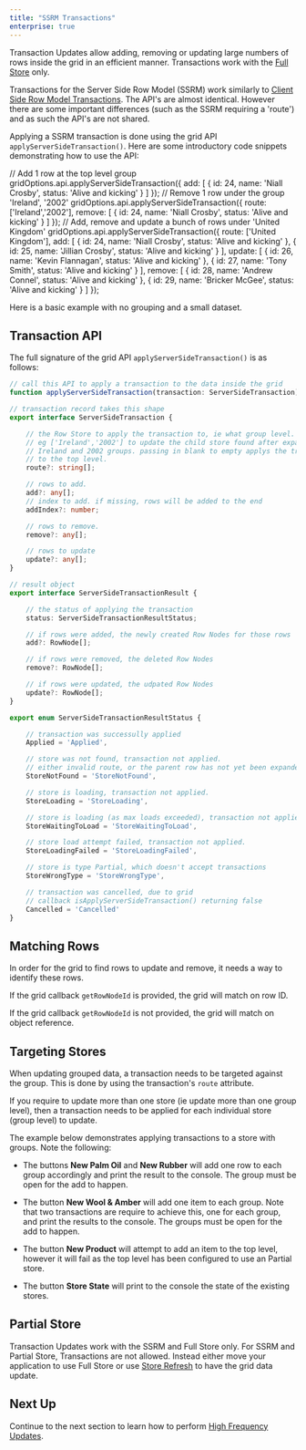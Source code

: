 ```yaml
---
title: "SSRM Transactions"
enterprise: true
---
```


Transaction Updates allow adding, removing or updating large numbers of rows inside the grid in an efficient manner. Transactions work with the [Full Store](../server-side-model-row-stores/) only.


Transactions for the Server Side Row Model (SSRM) work similarly to [Client Side Row Model Transactions](../data-update-transactions/). The API's are almost identical. However there are some important differences (such as the SSRM requiring a 'route') and as such the API's are not shared.


Applying a SSRM transaction is done using the grid API `applyServerSideTransaction()`. Here are some introductory code snippets demonstrating how to use the API:


<snippet>
// Add 1 row at the top level group
gridOptions.api.applyServerSideTransaction({
    add: [
        { id: 24, name: 'Niall Crosby', status: 'Alive and kicking' }
    ]
});
// Remove 1 row under the group 'Ireland', '2002'
gridOptions.api.applyServerSideTransaction({
    route: ['Ireland','2002'],
    remove: [
        { id: 24, name: 'Niall Crosby', status: 'Alive and kicking' }
    ]
});
// Add, remove and update a bunch of rows under 'United Kingdom'
gridOptions.api.applyServerSideTransaction({
    route: ['United Kingdom'],
    add: [
        { id: 24, name: 'Niall Crosby', status: 'Alive and kicking' },
        { id: 25, name: 'Jillian Crosby', status: 'Alive and kicking' }
    ],
    update: [
        { id: 26, name: 'Kevin Flannagan', status: 'Alive and kicking' },
        { id: 27, name: 'Tony Smith', status: 'Alive and kicking' }
    ],
    remove: [
        { id: 28, name: 'Andrew Connel', status: 'Alive and kicking' },
        { id: 29, name: 'Bricker McGee', status: 'Alive and kicking' }
    ]
});
</snippet>

Here is a basic example with no grouping and a small dataset.


<grid-example title='Transactions Flat' name='transactions-flat' type='generated' options='{ "enterprise": true, "modules": ["serverside"] }'></grid-example>

## Transaction API

The full signature of the grid API `applyServerSideTransaction()` is as follows:

```ts
// call this API to apply a transaction to the data inside the grid
function applyServerSideTransaction(transaction: ServerSideTransaction): ServerSideTransactionResult;

// transaction record takes this shape
export interface ServerSideTransaction {

    // the Row Store to apply the transaction to, ie what group level.
    // eg ['Ireland','2002'] to update the child store found after expanding
    // Ireland and 2002 groups. passing in blank to empty applys the transation
    // to the top level.
    route?: string[];

    // rows to add.
    add?: any[];
    // index to add. if missing, rows will be added to the end
    addIndex?: number;

    // rows to remove.
    remove?: any[];

    // rows to update
    update?: any[];
}

// result object
export interface ServerSideTransactionResult {

    // the status of applying the transaction
    status: ServerSideTransactionResultStatus;

    // if rows were added, the newly created Row Nodes for those rows
    add?: RowNode[];

    // if rows were removed, the deleted Row Nodes
    remove?: RowNode[];

    // if rows were updated, the udpated Row Nodes
    update?: RowNode[];
}

export enum ServerSideTransactionResultStatus {

    // transaction was successully applied
    Applied = 'Applied',

    // store was not found, transaction not applied.
    // either invalid route, or the parent row has not yet been expanded.
    StoreNotFound = 'StoreNotFound',

    // store is loading, transaction not applied.
    StoreLoading = 'StoreLoading',

    // store is loading (as max loads exceeded), transaction not applied.
    StoreWaitingToLoad = 'StoreWaitingToLoad',

    // store load attempt failed, transaction not applied.
    StoreLoadingFailed = 'StoreLoadingFailed',

    // store is type Partial, which doesn't accept transactions
    StoreWrongType = 'StoreWrongType',

    // transaction was cancelled, due to grid
    // callback isApplyServerSideTransaction() returning false
    Cancelled = 'Cancelled'
}
```

## Matching Rows

In order for the grid to find rows to update and remove, it needs a way to identify these rows. 

If the grid callback `getRowNodeId` is provided, the grid will match on row ID. 

If the grid callback `getRowNodeId` is not provided, the grid will match on object reference.

## Targeting Stores

When updating grouped data, a transaction needs to be targeted against the group. This is done by using the transaction's `route` attribute.

If you require to update more than one store (ie update more than one group level), then a transaction needs to be applied for each individual store (group level) to update.

The example below demonstrates applying transactions to a store with groups. Note the following:

- The buttons **New Palm Oil** and **New Rubber** will add one row to each group accordingly and print the result to the console. The group must be open for the add to happen.

- The button **New Wool & Amber** will add one item to each group. Note that two transactions are require to achieve this, one for each group, and print the results to the console. The groups must be open for the add to happen.

- The button **New Product** will attempt to add an item to the top level, however it will fail as the top level has been configured to use an Partial store.

- The button **Store State** will print to the console the state of the existing stores.

<grid-example title='Transactions Hierarchy' name='transactions-hierarchy' type='generated' options='{ "enterprise": true, "modules": ["serverside","rowgrouping"] }'></grid-example>

## Partial Store

Transaction Updates work with the SSRM and Full Store only. For SSRM and Partial Store, Transactions are not allowed. Instead either move your application to use Full Store or use [Store Refresh](../server-side-model-refresh/) to have the grid data update.

## Next Up

Continue to the next section to learn how to perform [High Frequency Updates](../server-side-model-high-frequency/).
